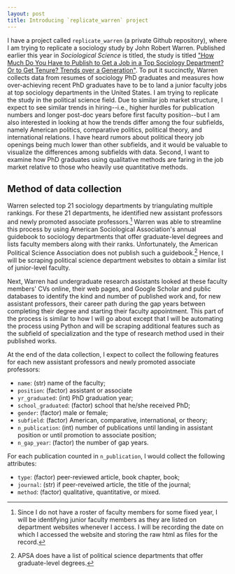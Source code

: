 ```yaml
---
layout: post
title: Introducing `replicate_warren` project
---
```


I have a project called `replicate_warren` (a private Github repository), where I am trying to replicate a sociology study by John Robert Warren. Published earlier this year in *Sociological Science* is titled, the study is titled ["How Much Do You Have to Publish to Get a Job in a Top Sociology Department? Or to Get Tenure? Trends over a Generation"](https://www.sociologicalscience.com/articles-v6-7-172/). To put it succinctly, Warren collects data from resumes of sociology PhD graduates and measures how over-achieving recent PhD graduates have to be to land a junior faculty jobs at top sociology departments in the United States. I am trying to replicate the study in the political science field. Due to similar job market structure, I expect to see similar trends in hiring--i.e., higher hurdles for publication numbers and longer post-doc years before first faculty position--but I am also interested in looking at how the trends differ among the four subfields, namely American politics, comparative politics, political theory, and international relations. I have heard rumors about political theory job openings being much lower than other subfields, and it would be valuable to visualize the differences among subfields with data. Second, I want to examine how PhD graduates using qualitative methods are faring in the job market relative to those who heavily use quantitative methods. 

## Method of data collection

Warren selected top 21 sociology departments by triangulating multiple rankings. For these 21 departments, he identified new assistant professors and newly promoted associate professors.[^new] Warren was able to streamline this process by using American Sociological Association's annual guidebook to sociology departments that offer graduate-level degrees and lists faculty members along with their ranks. Unfortunately, the American Political Science Association does not publish such a guidebook.[^APSA] Hence, I will be scraping political science department websites to obtain a similar list of junior-level faculty.

Next, Warren had undergraduate research assistants looked at these faculty members' CVs online, their web pages, and Google Scholar and public databases to identify the kind and number of published work and, for new assistant professors, their career path during the gap years between completing their degree and starting their faculty appointment. This part of the process is similar to how I will go about except that I will be automating the process using Python and will be scraping additional features such as the subfield of specialization and the type of research method used in their published works. 

At the end of the data collection, I expect to collect the following features for each new assistant professors and newly promoted associate professors: 

- `name`: (str) name of the faculty;
- `position`: (factor) assistant or associate
- `yr_graduated`: (int) PhD graduation year;
- `school_graduated`: (factor) school that he/she received PhD;
- `gender`: (factor) male or female;
- `subfield`: (factor) American, comparative, international, or theory;
- `n_publication`: (int) number of publications until landing in assistant position or until promotion to associate position;
- `n_gap_year`: (factor) the number of gap years.


For each publication counted in `n_publication`, I would collect the following attributes:

- `type`: (factor) peer-reviewed article, book chapter, book;
- `journal`: (str) if peer-reveiwed article, the title of the journal;
- `method`: (factor) qualitative, quantitative, or mixed.


[^APSA]: APSA does have a list of political science departments that offer graduate-level degrees. 

[^new]: Since I do not have a roster of faculty members for some fixed year, I will be identifying junior faculty members as they are listed on department websites whenever I access. I will be recording the date on which I accessed the website and storing the raw html as files for the record. 

